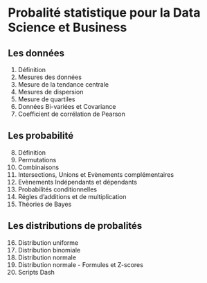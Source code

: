 # **Probalité statistique pour la Data Science et Business**
## **Les données**
1. Définition
2. Mesures des données  
3. Mesure de la tendance centrale
4. Mesures de dispersion
5. Mesure de quartiles
6. Données Bi-variées et Covariance
7. Coefficient de corrélation de Pearson
## **Les probabilité**
8. Définition
9. Permutations
10. Combinaisons
11. Intersections, Unions et Evènements complémentaires
12. Evènements Indépendants et dépendants
13. Probabilités conditionnelles
14. Régles d’additions et de multiplication
15. Théories de Bayes
## **Les distributions de probalités**
16. Distribution uniforme
17. Distribution binomiale
18. Distribution normale
19. Distribution normale - Formules et Z-scores
20. Scripts Dash
<!-- ## **Les statistiques** -->
<!-- ## **Analyse de la variance (ANOVA)** -->
<!-- ## **La régression** -->
<!-- ## **L'analyse du Khi carré** -->